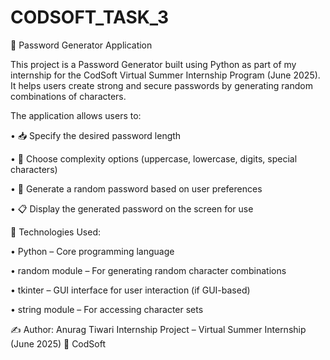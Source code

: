 # CODSOFT_TASK_3

🔐 Password Generator Application

This project is a Password Generator built using Python as part of my internship for the CodSoft Virtual Summer Internship Program (June 2025). It helps users create strong and secure passwords by generating random combinations of characters.

The application allows users to:

• 📥 Specify the desired password length

• 🧩 Choose complexity options (uppercase, lowercase, digits, special characters)

• 🔁 Generate a random password based on user preferences

• 📋 Display the generated password on the screen for use


🔧 Technologies Used:

•  Python – Core programming language

•  random module – For generating random character combinations

•  tkinter – GUI interface for user interaction (if GUI-based)

•  string module – For accessing character sets



✍️ Author:
Anurag Tiwari
Internship Project – Virtual Summer Internship (June 2025)
🏢 CodSoft
